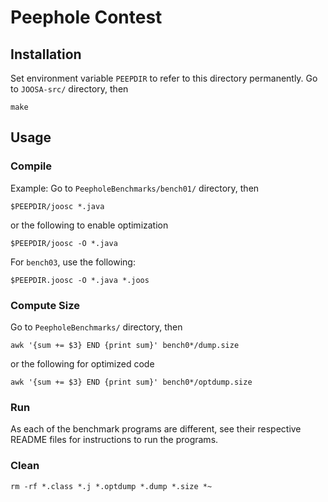 # Peephole Contest
## Installation
Set environment variable `PEEPDIR` to refer to this directory permanently. Go to `JOOSA-src/` directory, then
```
make
```
## Usage
### Compile
Example: Go to `PeepholeBenchmarks/bench01/` directory, then
```
$PEEPDIR/joosc *.java
```
or the following to enable optimization
```
$PEEPDIR/joosc -O *.java
```
For `bench03`, use the following:
```
$PEEPDIR.joosc -O *.java *.joos
```
### Compute Size
Go to `PeepholeBenchmarks/` directory, then
```
awk '{sum += $3} END {print sum}' bench0*/dump.size
```
or the following for optimized code
```
awk '{sum += $3} END {print sum}' bench0*/optdump.size
```

### Run
As each of the benchmark programs are different, see their respective README files for instructions to run the programs.
### Clean
```
rm -rf *.class *.j *.optdump *.dump *.size *~
```
